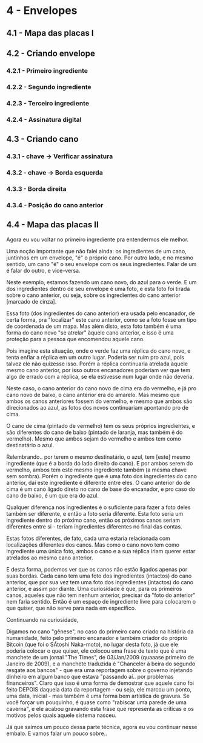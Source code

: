 # 4 - Envelopes

## 4.1 - Mapa das placas I

## 4.2 - Criando envelope

### 4.2.1 - Primeiro ingrediente

### 4.2.2 - Segundo ingrediente

### 4.2.3 - Terceiro ingrediente

### 4.2.4 - Assinatura digital

## 4.3 - Criando cano

### 4.3.1 - chave -> Verificar assinatura

### 4.3.2 - chave -> Borda esquerda

### 4.3.3 - Borda direita

### 4.3.4 - Posição do cano anterior

## 4.4 - Mapa das placas II

Agora eu vou voltar no primeiro ingrediente pra entendermos ele melhor.

Uma noção importante que não falei ainda: 
os ingredientes de um cano, juntinhos em um envelope, "é" o próprio cano. Por outro lado, e no mesmo sentido, um cano "é" o seu envelope com os seus ingredientes. Falar de um é falar do outro, e vice-versa.

Neste exemplo, estamos fazendo um cano novo, do azul para o verde. E um dos ingredientes dentro de seu envelope é uma foto, e esta foto foi tirada sobre o cano anterior, ou seja, sobre os ingredientes do cano anterior [marcado de cinza]. 

Essa foto (dos ingredientes do cano anterior) era usada pelo encanador, de certa forma, pra "localizar" este cano anterior, como se a foto fosse um tipo de coordenada de um mapa.
Mas além disto, esta foto também é uma forma do cano novo "se atrelar" àquele cano anterior, e isso é uma proteção para a pessoa que encomendou aquele cano.

Pois imagine esta situação, onde o verde faz uma réplica do cano novo, e tenta enfiar a réplica em um outro lugar. Poderia ser ruim pro azul, pois talvez ele não quizesse isso. Porém a réplica continuaria atrelada àquele mesmo cano anterior, por isso outros encanadores poderiam ver que tem algo de errado com a réplica, se ela estivesse num lugar onde não deveria.

Neste caso, o cano anterior do cano novo de cima era do vermelho, e já pro cano novo de baixo, o cano anterior era do amarelo. Mas mesmo que ambos os canos anteriores fossem do vermelho, e mesmo que ambos são direcionados ao azul, as fotos dos novos continuariam apontando pro de cima.

O cano de cima (pintado de vermelho) tem os seus próprios ingredientes, e são diferentes do cano de baixo (pintado de laranja, mas também é do vermelho). Mesmo que ambos sejam do vermelho e ambos tem como destinatário o azul.

Relembrando.. por terem o mesmo destinatário, o azul, tem [este] mesmo ingrediente (que é a borda do lado direito do cano). E por ambos serem do vermelho, ambos tem este mesmo ingrediente também (a mesma chave sem sombra). Porém o ingrediente que é uma foto dos ingredientes do cano anterior, daí este ingrediente é diferente entre eles. O cano anterior do de cima é um cano ligado direto no cano de base do encanador, e pro caso do cano de baixo, é um que era do azul.

Qualquer diferença nos ingredientes é o suficiente para fazer a foto deles também ser diferente, e então a foto seria diferente. Esta foto seria um ingrediente dentro do próximo cano, então os próximos canos seriam diferentes entre si - teriam ingredientes diferentes no final das contas.

Estas fotos diferentes, de fato, cada uma estaria relacionada com localizações diferentes dos canos. Mas como o cano novo tem como ingrediente uma única foto, ambos o cano e a sua réplica iriam querer estar atrelados ao mesmo cano anterior.

E desta forma, podemos ver que os canos não estão ligados apenas por suas bordas. Cada cano tem uma foto dos ingredientes (intactos) do cano anterior, que por sua vez tem uma foto dos ingredientes (intactos) do cano anterior, e assim por diante.
Uma curiosidade é que, para os primeiros canos, aqueles que não tem nenhum anterior, precisar da "foto do anterior" nem faria sentido. Então é um espaço de ingrediente livre para colocarem o que quiser, que não serve para nada em específico.



Continuando na curiosidade,

Digamos no cano "gênese", no caso do primeiro cano criado na história da humanidade, feito pelo primeiro encanador e também criador do próprio Bitcoin (que foi o SÁtoshi Naka-moto), no lugar desta foto, já que ele poderia colocar o que quiser, ele colocou uma frase de texto que é uma manchete de um jornal "The Times", de 03/Jan/2009 (quaaase primeiro de Janeiro de 2009), e a manchete traduzida é "Chanceler à beira do segundo resgate aos bancos" - que era uma reportagem sobre o governo injetando dinheiro em algum banco que estava "passando aí.. por problemas financeiros". Claro que isso é uma forma de demostrar que aquele cano foi feito DEPOIS daquela data da reportagem - ou seja, ele marcou um ponto, uma data, inicial - mas também é uma forma bem artística de gravura. Se você forçar um pouquinho, é quase como "rabiscar uma parede de uma caverna", e ele acabou gravando esta frase que representa as críticas e os motivos pelos quais aquele sistema nasceu.


Já que saímos um pouco dessa parte técnica, agora eu vou continuar nesse embalo.
E vamos falar um pouco sobre..